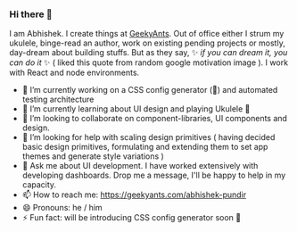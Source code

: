 ### Hi there 👋

<!--
**abpndr1/abpndr1** is a ✨ _special_ ✨ repository because its `README.md` (this file) appears on your GitHub profile.

Here are some ideas to get you started:

- 🔭 I’m currently working on ...
- 🌱 I’m currently learning ...
- 👯 I’m looking to collaborate on ...
- 🤔 I’m looking for help with ...
- 💬 Ask me about ...
- 📫 How to reach me: ...
- 😄 Pronouns: ...
- ⚡ Fun fact: ...
-->

I am Abhishek. I create things at [GeekyAnts](www.geekyants.com). Out of office either I strum my ukulele, binge-read an author, work on existing pending projects or mostly, day-dream about building stuffs. But as they say, ✨ _if you can dream it, you can do it_ ✨ ( liked this quote from random google motivation image ). I work with React and node environments.

- 🔭 I’m currently working on a CSS config generator (🤭) and automated testing architecture
- 🌱 I’m currently learning about UI design and playing Ukulele 🎸
- 👯 I’m looking to collaborate on component-libraries, UI components and design.
- 🤔 I’m looking for help with scaling design primitives ( having decided basic design primitives, formulating and extending them to set app themes and generate style variations )
- 💬 Ask me about UI development. I have worked extensively with developing dashboards. Drop me a message, I'll be happy to help in my capacity.
- 📫 How to reach me: https://geekyants.com/abhishek-pundir
- 😄 Pronouns: he / him
- ⚡ Fun fact: will be introducing CSS config generator soon 🎉
